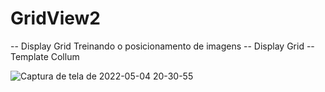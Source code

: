 # GridView2
-- Display Grid
Treinando o posicionamento de imagens -- Display Grid -- Template Collum
 
 ![Captura de tela de 2022-05-04 20-30-55](https://user-images.githubusercontent.com/53490825/166841637-23c31d96-1673-4138-8396-59bd1e1c1f70.png)
